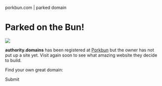 porkbun.com | parked domain



Parked on the Bun!
==================

![](/images/parked-on-the-bun.png)
  

**authority.domains** has been registered at [Porkbun](https://porkbun.com) but the owner has not put up a site yet. Visit again soon to see what amazing website they decide to build.

Find your own great domain:

Submit